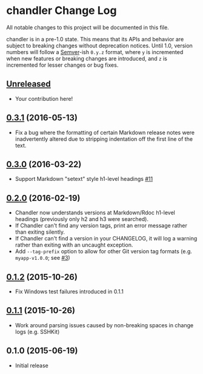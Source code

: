 # chandler Change Log

All notable changes to this project will be documented in this file.

chandler is in a pre-1.0 state. This means that its APIs and behavior are subject to breaking changes without deprecation notices. Until 1.0, version numbers will follow a [Semver][]-ish `0.y.z` format, where `y` is incremented when new features or breaking changes are introduced, and `z` is incremented for lesser changes or bug fixes.

## [Unreleased][]

* Your contribution here!

## [0.3.1][] (2016-05-13)

* Fix a bug where the formatting of certain Markdown release notes were
  inadvertently altered due to stripping indentation off the first line of the
  text.

## [0.3.0][] (2016-03-22)

* Support Markdown "setext" style h1-level headings [#11](https://github.com/mattbrictson/chandler/pull/11)

## [0.2.0][] (2016-02-19)

* Chandler now understands versions at Markdown/Rdoc h1-level headings (previously only h2 and h3 were searched).
* If Chandler can't find any version tags, print an error message rather than exiting silently.
* If Chandler can't find a version in your CHANGELOG, it will log a warning rather than exiting with an uncaught exception.
* Add `--tag-prefix` option to allow for other Git version tag formats (e.g. `myapp-v1.0.0`; see [#3](https://github.com/mattbrictson/chandler/issues/3))

## [0.1.2][] (2015-10-26)

* Fix Windows test failures introduced in 0.1.1

## [0.1.1][] (2015-10-26)

* Work around parsing issues caused by non-breaking spaces in change logs (e.g. SSHKit)

## 0.1.0 (2015-06-19)

* Initial release

[Semver]: http://semver.org
[Unreleased]: https://github.com/mattbrictson/chandler/compare/v0.3.1...HEAD
[0.3.1]: https://github.com/mattbrictson/chandler/compare/v0.3.0...v0.3.1
[0.3.0]: https://github.com/mattbrictson/chandler/compare/v0.2.0...v0.3.0
[0.2.0]: https://github.com/mattbrictson/chandler/compare/v0.1.2...v0.2.0
[0.1.2]: https://github.com/mattbrictson/chandler/compare/v0.1.1...v0.1.2
[0.1.1]: https://github.com/mattbrictson/chandler/compare/v0.1.0...v0.1.1
